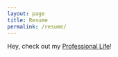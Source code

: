 ```yaml
---
layout: page
title: Resume
permalink: /resume/
---
```


Hey, check out my [Professional Life](https://www.linkedin.com/in/adamdkearsey/)!

